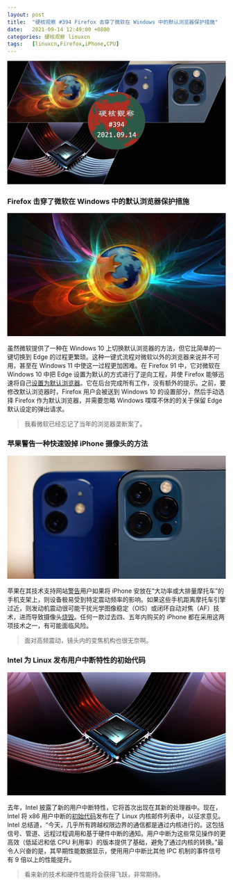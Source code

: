 ```yaml
---
layout: post
title:	"硬核观察 #394 Firefox 击穿了微软在 Windows 中的默认浏览器保护措施"
date:	2021-09-14 12:49:00 +0800 
categories:	硬核观察 linuxcn 
tags:	[linuxcn,Firefox,iPhone,CPU]
---
```



![](/Asserts/Images/album/202109/14/124827xy33lrzpfz3p5l1y.jpg)


### Firefox 击穿了微软在 Windows 中的默认浏览器保护措施


![](/Asserts/Images/album/202109/14/124837n4bnwmjewzhjqvhe.jpg)


虽然微软提供了一种在 Windows 10 上切换默认浏览器的方法，但它比简单的一键切换到 Edge 的过程更繁琐。这种一键式流程对微软以外的浏览器来说并不可用，甚至在 Windows 11 中使这一过程更加困难。在 Firefox 91 中，它对微软在 Windows 10 中把 Edge 设置为默认的方式进行了逆向工程，并使 Firefox 能够迅速将自己[设置为默认浏览器](https://www.theverge.com/2021/9/13/22671182/mozilla-default-browser-windows-protections-firefox)。它在后台完成所有工作，没有额外的提示。之前，要修改默认浏览器时，Firefox 用户会被送到 Windows 10 的设置部分，然后手动选择 Firefox 作为默认浏览器，并需要忽略 Windows 喋喋不休的的关于保留 Edge 默认设定的弹出请求。



> 
> 我看微软已经忘记了当年的浏览器垄断案了。
> 
> 
> 


### 苹果警告一种快速毁掉 iPhone 摄像头的方法


![](/Asserts/Images/album/202109/14/124905xagccbyd9gac39cm.jpg)


苹果在其技术支持网站[警告](https://support.apple.com/en-us/HT212803)用户如果将 iPhone 安放在“大功率或大排量摩托车”的手机支架上，则设备极易受到特定震动频率的影响。如果这些手机距离摩托车引擎过近，则发动机震动很可能干扰光学图像稳定（OIS）或闭环自动对焦（AF）技术，进而导致摄像头[烧毁](https://www.macrumors.com/2021/09/10/iphone-camera-vibration-damage-motorcyles/)。任何一款过去四、五年内购买的 iPhone 都在采用这两项技术之一，有可能面临风险。



> 
> 面对高频震动，镜头内的变焦机构也很无奈啊。
> 
> 
> 


### Intel 为 Linux 发布用户中断特性的初始代码


![](/Asserts/Images/album/202109/14/124926d3ye33yj5f0e0kuu.jpg)


去年，Intel 披露了新的用户中断特性，它将首次出现在其新的处理器中。现在，Intel 将 x86 用户中断的[初始代码](https://lore.kernel.org/lkml/20210913200132.3396598-1-sohil.mehta@intel.com/T/#m0a43e921ae1e8e6aa11b8a51380ef2ff3a87fb4a)发布在了 Linux 内核邮件列表中，以征求意见。Intel 总结道，“今天，几乎所有跨越权限边界的通信都是通过内核进行的。这包括信号、管道、远程过程调用和基于硬件中断的通知。用户中断为这些常见操作的更高效（低延迟和低 CPU 利用率）的版本提供了基础，避免了通过内核的转换。”最令人兴奋的是，其早期性能数据显示，使用用户中断比其他 IPC 机制的事件信号有 9 倍以上的性能提升。



> 
> 看来新的技术和硬件性能将会获得飞跃，非常期待。
> 
> 
>
